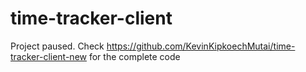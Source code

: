 # time-tracker-client
Project paused. Check https://github.com/KevinKipkoechMutai/time-tracker-client-new for the complete code
